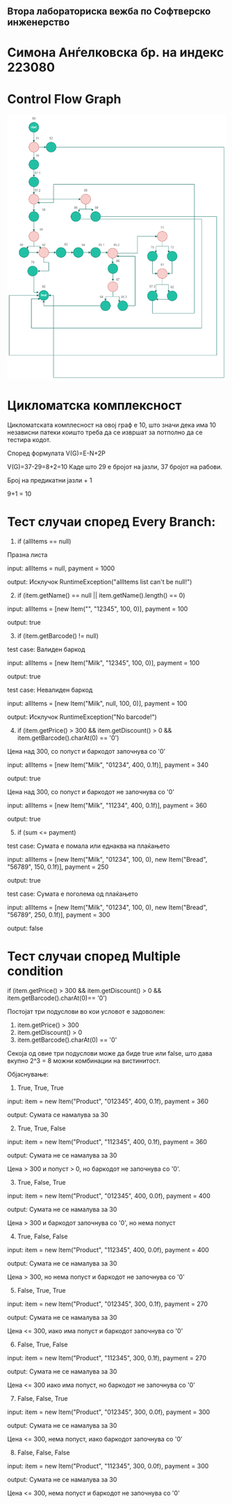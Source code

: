 ## Втора лабораториска вежба по Софтверско инженерство
# Симона Анѓелковска бр. на индекс 223080

# Control Flow Graph

![Alt text](https://github.com/AnSimona/SI_2024_lab2_223080/blob/master/final_diagram.png?raw=true)

# Цикломатска комплексност

Цикломатската комплесност на овој граф е 10, што значи дека има 10 независни патеки коишто треба да се извршат за потполно да се тестира кодот. 

Според формулата V(G)=E-N+2P

V(G)=37-29=8+2=10 Каде што 29 е бројот на јазли, 37 бројот на рабови.

Број на предикатни јазли + 1 

9+1 = 10

# Тест случаи според Every Branch:

1. if (allItems == null)
   
Празна листа

input: allItems = null, payment = 1000

output: Исклучок RuntimeException("allItems list can't be null!")


2. if (item.getName() == null || item.getName().length() == 0)
   
input: allItems = [new Item("", "12345", 100, 0)], payment = 100

output: true


3. if (item.getBarcode() != null)
   
test case: Валиден баркод

input: allItems = [new Item("Milk", "12345", 100, 0)], payment = 100

output: true

test case: Невалиден баркод

input: allItems = [new Item("Milk", null, 100, 0)], payment = 100

output: Исклучок RuntimeException("No barcode!")


4. if (item.getPrice() > 300 && item.getDiscount() > 0 && item.getBarcode().charAt(0) == '0')

Цена над 300, со попуст и баркодот започнува со '0'

input: allItems = [new Item("Milk", "01234", 400, 0.1f)], payment = 340

output: true

Цена над 300, со попуст и баркодот не започнува со '0'

input: allItems = [new Item("Milk", "11234", 400, 0.1f)], payment = 360

output: true


5. if (sum <= payment)

test case: Сумата е помала или еднаква на плаќањето

input: allItems = [new Item("Milk", "01234", 100, 0), new Item("Bread", "56789", 150, 0.1f)], payment = 250

output: true

test case: Сумата е поголема од плаќањето

input: allItems = [new Item("Milk", "01234", 100, 0), new Item("Bread", "56789", 250, 0.1f)], payment = 300

output: false


#  Тест случаи според Multiple condition
if (item.getPrice() > 300 && item.getDiscount() > 0 && item.getBarcode().charAt(0)== '0')

Постојат три подуслови во кои условот е задоволен:
1. item.getPrice() > 300
2. item.getDiscount() > 0
3. item.getBarcode().charAt(0) == '0'
   
Секоја од овие три подуслови може да биде true или false, што дава вкупно 2^3 = 8 можни комбинации на вистинитост.

Објаснување: 

1. True, True, True
   
input: item = new Item("Product", "012345", 400, 0.1f), payment = 360

output: Сумата се намалува за 30


2. True, True, False
   
input: item = new Item("Product", "112345", 400, 0.1f), payment = 360

output: Сумата не се намалува за 30

Цена > 300 и попуст > 0, но баркодот не започнува со '0'.


3. True, False, True
   
input: item = new Item("Product", "012345", 400, 0.0f), payment = 400

output: Сумата не се намалува за 30

Цена > 300 и баркодот започнува со '0', но нема попуст


4. True, False, False

input: item = new Item("Product", "112345", 400, 0.0f), payment = 400

output: Сумата не се намалува за 30

Цена > 300, но нема попуст и баркодот не започнува со '0'


5. False, True, True
   
input: item = new Item("Product", "012345", 300, 0.1f), payment = 270

output: Сумата не се намалува за 30

Цена <= 300, иако има попуст и баркодот започнува со '0'



6. False, True, False
   
input: item = new Item("Product", "112345", 300, 0.1f), payment = 270

output: Сумата не се намалува за 30

Цена <= 300 иако има попуст, но баркодот не започнува со '0'


7. False, False, True

input: item = new Item("Product", "012345", 300, 0.0f), payment = 300

output: Сумата не се намалува за 30

Цена <= 300, нема попуст, иако баркодот започнува со '0'


8. False, False, False
   
input: item = new Item("Product", "112345", 300, 0.0f), payment = 300

output: Сумата не се намалува за 30

Цена <= 300, нема попуст и баркодот не започнува со '0'

